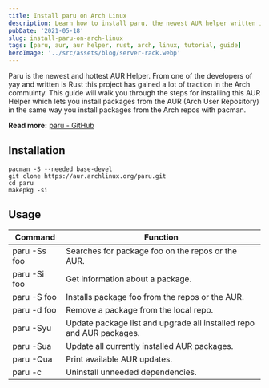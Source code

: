 ```yaml
---
title: Install paru on Arch Linux
description: Learn how to install paru, the newest AUR helper written in Rust that lets you install packages from the Arch User Repository with the same ease as pacman.
pubDate: '2021-05-18'
slug: install-paru-on-arch-linux
tags: [paru, aur, aur helper, rust, arch, linux, tutorial, guide]
heroImage: '../src/assets/blog/server-rack.webp'
---
```


Paru is the newest and hottest AUR Helper. From one of the developers of yay and written is Rust this project has gained a lot of traction in the Arch commuinty. This guide will walk you through the steps for installing this AUR Helper which lets you install packages from the AUR (Arch User Repository) in the same way you install packages from the Arch repos with pacman.

<!--truncate-->

**Read more:** [paru - GitHub](https://github.com/Morganamilo/paru)

## Installation

```shell
pacman -S --needed base-devel
git clone https://aur.archlinux.org/paru.git
cd paru
makepkg -si
```

## Usage

| Command      | Function                                                             |
| ------------ | -------------------------------------------------------------------- |
| paru -Ss foo | Searches for package foo on the repos or the AUR.                    |
| paru -Si foo | Get information about a package.                                     |
| paru -S foo  | Installs package foo from the repos or the AUR.                      |
| paru -d foo  | Remove a package from the local repo.                                |
| paru -Syu    | Update package list and upgrade all installed repo and AUR packages. |
| paru -Sua    | Update all currently installed AUR packages.                         |
| paru -Qua    | Print available AUR updates.                                         |
| paru -c      | Uninstall unneeded dependencies.                                     |
